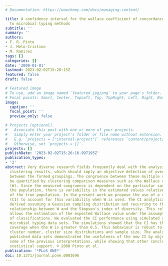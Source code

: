 ```yaml
---
# Documentation: https://wowchemy.com/docs/managing-content/

title: A confidence interval for the wallace coefficient of concordance and its application
  to microbial typing methods
subtitle: ''
summary: ''
authors:
- F. R. Pinto
- J. Melo-Cristino
- M. Ramirez
tags: []
categories: []
date: '2008-01-01'
lastmod: 2023-02-02T15:20:15Z
featured: false
draft: false

# Featured image
# To use, add an image named `featured.jpg/png` to your page's folder.
# Focal points: Smart, Center, TopLeft, Top, TopRight, Left, Right, BottomLeft, Bottom, BottomRight.
image:
  caption: ''
  focal_point: ''
  preview_only: false

# Projects (optional).
#   Associate this post with one or more of your projects.
#   Simply enter your project's folder or file name without extension.
#   E.g. `projects = ["internal-project"]` references `content/project/deep-learning/index.md`.
#   Otherwise, set `projects = []`.
projects: []
publishDate: '2023-02-02T15:26:16.997195Z'
publication_types:
- '2'
abstract: Very diverse research fields frequently deal with the analysis of multiple
  clustering results, which should imply an objective detection of overlaps and divergences
  between the formed groupings. The congruence between these multiple results can
  be quantified by clustering comparison measures such as the Wallace coefficient
  (W). Since the measured congruence is dependent on the particular sample taken from
  the population, there is variability in the estimated values relatively to those
  of the true population. In the present work we propose the use of a confidence interval
  (CI) to account for this variability when W is used. The CI analytical formula is
  derived assuming a Gaussian sampling distribution and recurring to the algebraic
  relationship between W and the Simpson's index of diversity. This relationship also
  allows the estimation of the expected Wallace value under the assumption of independence
  of classifications. We evaluated the CI performance using simulated and published
  microbial typing data sets. The simulations showed that the CI has the desired 95%
  coverage when the W is greater than 0.5. This behaviour is robust to changes in
  cluster number, cluster size distributions and sample size. The analysis of the
  published data sets demonstrated the usefulness of the new CI by objectively validating
  some of the previous interpretations, while showing that other conclusions lacked
  statistical support. © 2008 Pinto et al.
publication: '*PLoS ONE*'
doi: 10.1371/journal.pone.0003696
---
```

